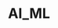 ---
title: AI_ML
layout: ai-product
permalink: /product/aiml/ai/
shortname: aiml
description: |-
    The i.MX 8X SoC is a feature-rich system containing a quad-core, 64-bit Arm A35 processor, Vulkan GPU with four shader cores and VPU capable of decoding 4K video at 30 fps. These features alone make the AI_ML board highly capable in a wide range of applications involving video and high processor requirements, including robotics, local AI systems, monitoring and drones.   
keywords: |-
    video, ai, imx, nxp, security, trust zone, optee.

product_short_desc: " "
tab_menu:
    - tab_title: AI_ML
      tab_link: /product/aiml/
    - tab_title: AI
      active: true
      tab_link: /product/aiml/ai/
    - tab_title: Getting Started
      tab_link: /documentation/consumer/aiml/getting-started/
    - tab_title: Documentation
      tab_link: /documentation/consumer/aiml/
    - tab_title: Support
      tab_link: https://discuss.96boards.org/c/products/aiml/
      tab_align_right: true
header-image: aiml-sd-front.jpg
footer-image: aiml-sd-back.jpg
product_specification: ce
verticals:
    - title: Visual AI
      description: >-
        The i.MX 8X SoC boasts a wide range of Video Encoding and Decoding capabilities paired with the Tensilica HiFi 4 DSP Core which makes for some very interesting Visual AI/ML applications. 
    - title: Security
      description: >-
        The i.MX 8X SoC boasts a wide range of security features for ensuring device integrity, making it ideal for applications involving sensitive data (such as IoT). Security features built into the i.MX 8X include HAB, SRTC, TrustZone, SHA_256, 3DES, ARC4, MD5, Tamper and Inline Enc Engine.Connect to the World with the AI_ML When it comes to connectivity, the AI_ML demonstrates its dominance in the single-board computer market. 
          
call-to-action: Platform to build for Deep Learning / Smart Cities / Robotics
secondary-verticals:
    - title: Software
      list:
        - title: Getting Started Guide
          url: https://www.96boards.org/documentation/consumer/aiml/getting-started/
        - title: Documentation
          url: https://www.96boards.org/documentation/consumer/aiml/
    - title: Hardware
      list:
        - title: Computing
        - title: Controller
        - title: Accelerators
        - title: Sensors
    - title: Stacks
      list:
        - title: Tensorflow
          url: https://www.tensorflow.org/
        - title: OpenCV
          url: https://opencv.org/
        - title: Caffe
          url: http://caffe.berkeleyvision.org/
demos: ""
documentation:
    - title: Hardware user guide
      url: https://www.96boards.org/documentation/ce/aiml/hardware-docs/
    - title: Board schematics
      url: https://www.96boards.org/documentation/ce/aiml/hardware-docs/
whats-in-the-box:
    - AI_ML board
buy-now: 
    title: Buy Now
    url: https://www.96boards.org/product/aiml/
---